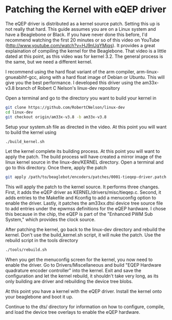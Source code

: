 Patching the Kernel with eQEP driver
====================================

The eQEP driver is distributed as a kernel source patch.  Setting this up is not really that hard.  This guide assumes you are on a Linux system and have a Beaglebone or Black.  If you have never done this before, I'd recommend watching the first 20 minutes or so of this video on YouTube (http://www.youtube.com/watch?v=HJ9nUqYMjqs).  It provides a great explaination of compiling the kernel for the Beaglebone.  That video is a little dated at this point, as this video was for kernel 3.2.  The general process is the same, but we need a different kernel.

I recommend using the hard float variant of the arm compiler, arm-linux-gnueabihf-gcc, along with a hard float image of Debian or Ubuntu.  This will give you the best performance.  I developed this driver using the am33x-v3.8 branch of Robert C Nelson's linux-dev repository

Open a terminal and go to the directory you want to build your kernel in

```bash
git clone https://github.com/RobertCNelson/linux-dev
cd linux-dev
git checkout origin/am33x-v3.8 -b am33x-v3.8
```

Setup your system.sh file as directed in the video.  At this point you will want to build the kernel using 

```bash
./build_kernel.sh
```

Let the kernel complete its building process.  At this point you will want to apply the patch.  The build process will have created a mirror image of the linux kernel source in the linux-dev/KERNEL directory.  Open a terminal and go to this directory.  Once there, apply the patch

```bash
git apply /path/to/beaglebot/encoders/patches/0001-tieqep-driver.patch
```

This will apply the patch to the kernel source.  It performs three changes.  First, it adds the eQEP driver as KERNEL/drivers/misc/tieqep.c.  Second, it adds entries to the Makefile and Kconfig to add a menuconfig option to enable the driver.  Lastly, it patches the am33xx.dtsi device tree source file to add entries under the epwmss definitions for the eQEP hardware.  I chose this because in the chip, the eQEP is part of the "Enhanced PWM Sub System," which provides the clock source.  

After patching the kernel, go back to the linux-dev directory and rebuild the kernel.  Don't use the build_kernel.sh script, it will nuke the patch.  Use the rebuild script in the tools directory

```bash
./tools/rebuild.sh
```

When you get the menuconfig screen for the kernel, you now need to enable the driver.  Go to Drivers/Miscellaneous and build "EQEP Hardware quadrature encoder controller" into the kernel.  Exit and save the configuration and let the kernel rebuild, it shouldn't take very long, as its only building are driver and rebuilding the device tree blobs.

At this point you have a kernel with the eQEP driver.  Install the kernel onto your beaglebone and boot it up.

Continue to the dts/ directory for information on how to configure, compile, and load the device tree overlays to enable the eQEP hardware.

